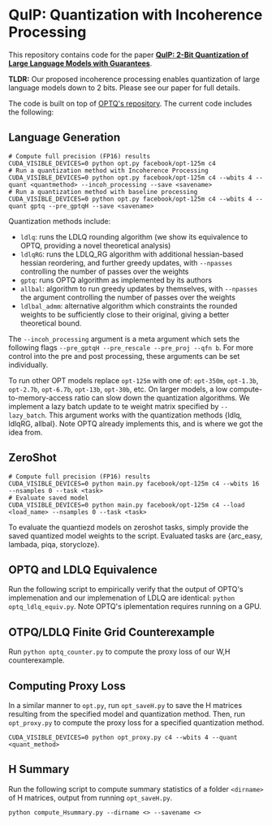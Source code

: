# QuIP: Quantization with Incoherence Processing

This repository contains code for the paper [**QuIP: 2-Bit Quantization of Large Language Models with Guarantees**](todo). 

**TLDR:** Our proposed incoherence processing enables quantization of large language models down to 2 bits.
Please see our paper for full details.

The code is built on top of [OPTQ's repository](https://github.com/IST-DASLab/gptq). The current code includes the following: 

## Language Generation

```
# Compute full precision (FP16) results
CUDA_VISIBLE_DEVICES=0 python opt.py facebook/opt-125m c4
# Run a quantization method with Incoherence Processing
CUDA_VISIBLE_DEVICES=0 python opt.py facebook/opt-125m c4 --wbits 4 --quant <quantmethod> --incoh_processing --save <savename>
# Run a quantization method with baseline processing
CUDA_VISIBLE_DEVICES=0 python opt.py facebook/opt-125m c4 --wbits 4 --quant gptq --pre_gptqH --save <savename>
````

Quantization methods include:
- `ldlq`: runs the LDLQ rounding algorithm (we show its equivalence to OPTQ, providing a novel theoretical analysis)
- `ldlqRG`: runs the LDLQ_RG algorithm with additional hessian-based hessian reordering, and further greedy updates, with `--npasses` controlling the number of passes over the weights
- `gptq`: runs OPTQ algorithm as implemented by its authors
- `allbal`: algorithm to run greedy updates by themselves, with `--npasses` the argument controlling the number of passes over the weights
- `ldlbal_admm`: alternative algorithm which constraints the rounded weights to be sufficiently close to their original, giving a better theoretical bound.

The `--incoh_processing` argument is a meta argument which sets the following flags `--pre_gptqH --pre_rescale --pre_proj --qfn b`. 
For more control into the pre and post processing, these arguments can be set individually.

To run other OPT models replace `opt-125m` with one of: `opt-350m`, `opt-1.3b`, `opt-2.7b`, `opt-6.7b`, `opt-13b`, `opt-30b`, etc.
On larger models, a low compute-to-memory-access ratio can slow down the quantization algorithms. 
We implement a lazy batch update to te weight matrix specified by `--lazy_batch`.
This argument works with the quantization methods {ldlq, ldlqRG, allbal}.
Note OPTQ already implements this, and is where we got the idea from.

## ZeroShot

```
# Compute full precision (FP16) results 
CUDA_VISIBLE_DEVICES=0 python main.py facebook/opt-125m c4 --wbits 16 --nsamples 0 --task <task>
# Evaluate saved model
CUDA_VISIBLE_DEVICES=0 python main.py facebook/opt-125m c4 --load <load_name> --nsamples 0 --task <task>
```
To evaluate the quantiezd models on zeroshot tasks, simply provide the saved quantized model weights to the script.
Evaluated tasks are {arc_easy, lambada, piqa, storycloze}.


## OPTQ and LDLQ Equivalence
Run the following script to empirically verify that the output of OPTQ's implemenation and our implemenation of LDLQ are identical: `python optq_ldlq_equiv.py`.
Note OPTQ's iplementation requires running on a GPU.

## OTPQ/LDLQ Finite Grid Counterexample
Run `python optq_counter.py` to compute the proxy loss of our W,H counterexample. 

## Computing Proxy Loss
In a similar manner to `opt.py`, run `opt_saveH.py` to save the H matrices resulting from the specified model and quantization method.
Then, run `opt_proxy.py` to compute the proxy loss for a specified quantization method. 
```
CUDA_VISIBLE_DEVICES=0 python opt_proxy.py c4 --wbits 4 --quant <quant_method>
```

## H Summary
Run the following script to compute summary statistics of a folder `<dirname>` of H matrices, output from running `opt_saveH.py`. 
```
python compute_Hsummary.py --dirname <> --savename <> 
```